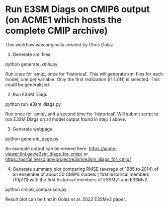 # Run E3SM Diags on CMIP6 output (on ACME1 which hosts the complete CMIP archive)

This workflow was originally created by Chris Golaz

1. Generate xml files

python generate_xmls.py

Run once for ‘amip’, once for ‘historical’. This will generate xml files for each model, one per variable. Only the first realization (r1i1p1f1) is selected. This could be generalized. 

2. Run E3SM Diags

python run_e3sm_diags.py

Run once for ‘amip’, and a second time for ‘historical’. Will submit script to run E3SM Diags on all model output found in step 1 above.

3. Generate webpage

python generate_page.py

An example output can be viewed here: https://acme-viewer.llnl.gov/e3sm_diags_for_cmip/ or https://portal.nersc.gov/project/e3sm/e3sm_diags_for_cmip/

4. Generate summary plot comparing RMSE (average of 1985 to 2014) of an ensemble of about 50 CMIP6 models (
first historical members r1i1p1f1) with the first historical members of E3SMv1 and
E3SMv2.

python cmip6_comparison.py 

Result plot can be find in Golaz et al. 2022 E3SMv2 paper.
